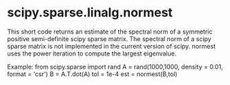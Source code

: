 # scipy.sparse.linalg.normest
This short code returns an estimate of the spectral norm of a symmetric positive semi-definite scipy sparse matrix.
The spectral norm of a scipy sparse matrix is not implemented in the current version of scipy.
normest uses the power iteration to compute the largest eigenvalue.

Example:
from scipy.sparse import rand
A = rand(1000,1000, density = 0.01, format = 'csr')
B = A.T.dot(A)
tol = 1e-4
est = normest(B,tol)

